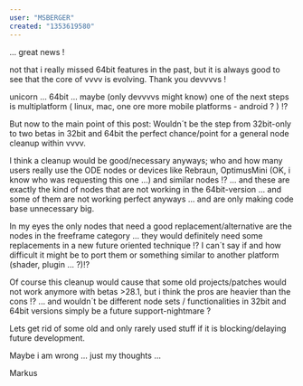 ```yaml
---
user: "MSBERGER"
created: "1353619580"
---
```


... great news !

not that i really missed 64bit features in the past, but it is always good to see that the core of vvvv is evolving. Thank you devvvvs !

unicorn ... 64bit ... maybe (only devvvvs might know) one of the next steps is multiplatform ( linux, mac, one ore more mobile platforms - android ? ) !?

But now to the main point of this post:
Wouldn´t be the step from 32bit-only to two betas in 32bit and 64bit the perfect chance/point for a general node cleanup within vvvv. 

I think a cleanup would be good/necessary anyways; who and how many users really use the ODE nodes or devices like Rebraun, OptimusMini (OK, i know who was requesting this one ...) and similar nodes !?
... and these are exactly the kind of nodes that are not working in the 64bit-version ... and some of them are not working perfect anyways ... and are only making code base unnecessary big.

In my eyes the only nodes that need a good replacement/alternative are the nodes in the freeframe category ... they would definitely need some replacements in a new future oriented technique !? I can´t say if and how difficult it might be to port them or something similar to another platform (shader, plugin ... ?)!?

Of course this cleanup would cause that some old projects/patches would not work anymore with betas >28.1, but i think the pros are heavier than the cons !?
... and wouldn´t be different node sets / functionalities in 32bit and 64bit versions simply be a future support-nightmare ?

Lets get rid of some old and only rarely used stuff if it is blocking/delaying future development.

Maybe i am wrong ... just my thoughts  ... 

Markus
